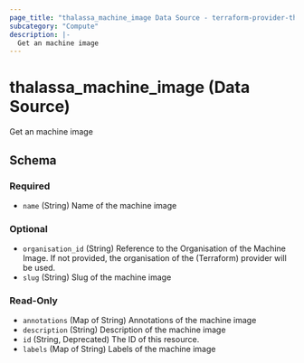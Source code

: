 ```yaml
---
page_title: "thalassa_machine_image Data Source - terraform-provider-thalassa"
subcategory: "Compute"
description: |-
  Get an machine image
---
```


# thalassa_machine_image (Data Source)

Get an machine image



<!-- schema generated by tfplugindocs -->
## Schema

### Required

- `name` (String) Name of the machine image

### Optional

- `organisation_id` (String) Reference to the Organisation of the Machine Image. If not provided, the organisation of the (Terraform) provider will be used.
- `slug` (String) Slug of the machine image

### Read-Only

- `annotations` (Map of String) Annotations of the machine image
- `description` (String) Description of the machine image
- `id` (String, Deprecated) The ID of this resource.
- `labels` (Map of String) Labels of the machine image